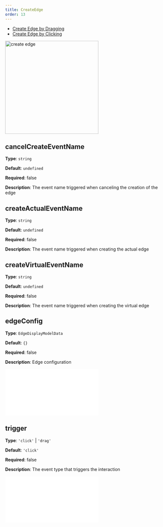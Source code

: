 ```yaml
---
title: CreateEdge
order: 13
---
```


- [Create Edge by Dragging](/en/examples/interaction/createEdge/#createEdgeByDragging)
- [Create Edge by Clicking](/en/examples/interaction/createEdge/#createEdgeByClicking)

<img alt="create edge" src="https://mdn.alipayobjects.com/huamei_qa8qxu/afts/img/A*W0EqR6-dp_oAAAAAAAAAAAAADmJ7AQ/original" height='300'/>

## cancelCreateEventName

**Type**: `string`

**Default**: `undefined`

**Required**: false

**Description**: The event name triggered when canceling the creation of the edge

## createActualEventName

**Type**: `string`

**Default**: `undefined`

**Required**: false

**Description**: The event name triggered when creating the actual edge

## createVirtualEventName

**Type**: `string`

**Default**: `undefined`

**Required**: false

**Description**: The event name triggered when creating the virtual edge

## edgeConfig

**Type**: `EdgeDisplayModelData`

**Default**: `{}`

**Required**: false

**Description**: Edge configuration

<embed src="../../common/BehaviorSecondaryKey.en.md"></embed>

## trigger

**Type**: `'click'` | `'drag'`

<!-- TODO 这里没和Type定义保持一致，需要确认 -->

**Default**: `'click'`

**Required**: false

**Description**: The event type that triggers the interaction

<embed src="../../common/BehaviorShould.en.md"></embed>
